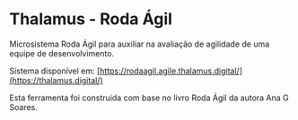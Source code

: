 # Thalamus - Roda Ágil

Microsistema Roda Ágil para auxiliar na avaliação de agilidade de uma equipe de desenvolvimento.

Sistema disponível em: [https://rodaagil.agile.thalamus.digital/](https://thalamus.digital/)

Esta ferramenta foi construida com base no livro Roda Ágil da autora Ana G Soares.